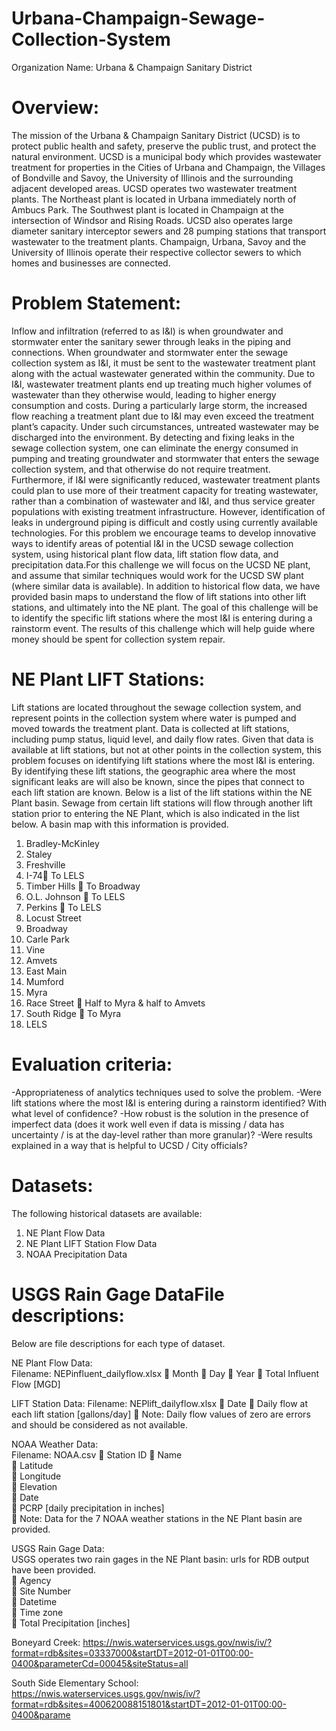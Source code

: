 # Urbana-Champaign-Sewage-Collection-System
Organization  Name:  Urbana  &amp;  Champaign  Sanitary  District 

# Overview:
The  mission  of  the  Urbana  &  Champaign  Sanitary  District  (UCSD)  is  to  protect  public  health  and  safety,  preserve  the  public  trust,  and  protect  the  natural  environment.  UCSD  is  a  municipal  body  which  provides  wastewater  treatment  for  properties  in  the  Cities  of  Urbana  and  Champaign,  the  Villages  of  Bondville  and  Savoy,  the  University  of  Illinois  and  the  surrounding  adjacent  developed  areas.    UCSD  operates  two  wastewater  treatment  plants.  The  Northeast  plant  is  located  in  Urbana  immediately  north  of  Ambucs  Park.  The  Southwest  plant  is  located  in  Champaign  at  the  intersection  of  Windsor  and  Rising  Roads.  UCSD  also  operates  large  diameter  sanitary  interceptor  sewers  and  28  pumping  stations  that  transport  wastewater  to  the  treatment  plants.  Champaign,  Urbana,  Savoy  and  the  University  of  Illinois  operate  their  respective  collector  sewers  to  which  homes  and  businesses  are  connected.

# Problem  Statement:
Inflow  and  infiltration  (referred  to  as  I&I)  is  when  groundwater  and  stormwater  enter  the  sanitary  sewer  through  leaks  in  the  piping  and  connections.      When  groundwater  and  stormwater  enter  the  sewage  collection  system  as  I&I,  it  must  be  sent  to  the  wastewater  treatment  plant  along  with  the  actual  wastewater  generated  within  the  community.    Due  to  I&I,  wastewater  treatment  plants  end  up  treating  much  higher  volumes  of  wastewater  than  they  otherwise  would,  leading  to  higher  energy  consumption  and  costs.    During  a  particularly  large  storm,  the  increased  flow  reaching  a  treatment  plant  due  to  I&I  may  even  exceed  the  treatment  plant’s  capacity.  Under  such  circumstances,  untreated  wastewater  may  be  discharged  into  the  environment.      By  detecting  and  fixing  leaks  in  the  sewage  collection  system,  one  can  eliminate  the  energy  consumed  in  pumping  and  treating  groundwater  and  stormwater  that  enters  the  sewage  collection  system,  and  that  otherwise  do  not  require  treatment.      Furthermore,  if  I&I  were  significantly  reduced,  wastewater  treatment  plants  could  plan  to  use  more  of  their  treatment  capacity  for  treating  wastewater,  rather  than  a  combination  of  wastewater  and  I&I,  and  thus  service  greater  populations  with  existing  treatment  infrastructure.    However,  identification  of  leaks  in  underground  piping  is  difficult  and  costly  using  currently  available  technologies.      For  this  problem  we  encourage  teams  to  develop  innovative  ways  to  identify  areas  of  potential  I&I  in  the  UCSD  sewage  collection  system,  using  historical  plant  flow  data,  lift  station  flow  data,  and  precipitation  data.For  this  challenge  we  will  focus  on  the  UCSD  NE  plant,  and  assume  that  similar  techniques  would  work  for  the  UCSD  SW  plant  (where  similar  data  is  available).  In  addition  to  historical  flow  data,  we  have  provided  basin  maps  to  understand  the  flow  of  lift  stations  into  other  lift  stations,  and  ultimately  into  the  NE  plant.    The  goal  of  this  challenge  will  be  to  identify  the  specific  lift  stations  where  the  most  I&I  is  entering  during  a  rainstorm  event.    The  results  of  this  challenge  which  will  help  guide    where    money  should  be  spent  for  collection  system  repair. 

# NE  Plant  LIFT  Stations: 
Lift  stations  are  located  throughout  the  sewage  collection  system,  and  represent  points  in  the  collection  system  where  water  is  pumped  and  moved  towards  the  treatment  plant.    Data  is  collected  at  lift  stations,  including  pump  status,  liquid  level,  and  daily  flow  rates.    Given  that  data  is  available  at  lift  stations,  but  not  at  other  points  in  the  collection  system,  this  problem  focuses  on  identifying  lift  stations  where  the  most  I&I  is  entering.    By  identifying  these  lift  stations,  the  geographic  area  where  the  most  significant  leaks  are  will  also  be  known,  since  the  pipes  that  connect  to  each  lift  station  are  known.    Below  is  a  list  of  the  lift  stations  within  the  NE  Plant  basin.    Sewage  from  certain  lift  stations  will  flow  through  another  lift  station  prior  to  entering  the  NE  Plant,  which  is  also  indicated  in  the  list  below.    A  basin  map  with  this  information  is  provided. 

1.  Bradley-McKinley 
2.  Staley 
3.  Freshville
4.  I-74  To  LELS  
5.  Timber  Hills    To  Broadway
6.  O.L.  Johnson    To  LELS 
7.  Perkins    To  LELS  
8.  Locust  Street  
9.  Broadway 
10.  Carle  Park
11.  Vine 
12.  Amvets 
13.  East  Main 
14.  Mumford 
15.  Myra  
16.  Race  Street    Half  to  Myra  &  half  to  Amvets  
17.  South  Ridge    To  Myra
18.  LELS

# Evaluation  criteria:
-Appropriateness  of  analytics  techniques  used  to  solve  the  problem.
-Were  lift  stations  where  the  most  I&I  is  entering  during  a  rainstorm  identified?    With  what  level  of  confidence?
-How  robust  is  the  solution  in  the  presence  of  imperfect  data  (does  it  work  well  even  if  data  is  missing  /  data  has  uncertainty  /  is  at  the  day-level  rather  than  more  granular)?
-Were  results  explained  in  a  way  that  is  helpful  to  UCSD  /  City officials?

# Datasets:
The  following  historical  datasets  are  available: 
1.  NE  Plant  Flow  Data
2.  NE  Plant  LIFT  Station  Flow  Data
3.  NOAA  Precipitation  Data  

# USGS  Rain  Gage  DataFile  descriptions:  
Below  are  file  descriptions  for  each  type  of  dataset.

NE  Plant  Flow  Data:    
Filename: NEPinfluent_dailyflow.xlsx
  Month 
  Day 
  Year 
  Total  Influent  Flow  [MGD]  

LIFT  Station  Data:
Filename: NEPlift_dailyflow.xlsx 
  Date
  Daily  flow  at  each  lift  station  [gallons/day] 
  Note:  Daily  flow  values  of  zero  are  errors  and  should  be  considered  as  not  available.  

NOAA  Weather  Data:  
Filename:  NOAA.csv
  Station  ID
  Name  
  Latitude  
  Longitude  
  Elevation  
  Date  
  PCRP  [daily  precipitation  in  inches]  
  Note:  Data  for  the  7  NOAA  weather  stations  in  the  NE  Plant  basin  are  provided.  

USGS  Rain  Gage  Data:  
USGS  operates  two  rain  gages  in  the  NE  Plant  basin:  urls  for  RDB  output  have  been  provided.  
  Agency  
  Site  Number  
  Datetime  
  Time  zone  
  Total  Precipitation  [inches]  

Boneyard  Creek:  https://nwis.waterservices.usgs.gov/nwis/iv/?format=rdb&sites=03337000&startDT=2012-01-01T00:00-0400&parameterCd=00045&siteStatus=all  

South  Side  Elementary  School:  https://nwis.waterservices.usgs.gov/nwis/iv/?format=rdb&sites=400620088151801&startDT=2012-01-01T00:00-0400&parame
